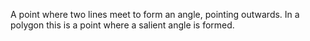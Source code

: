 A point where two lines meet to form an angle, pointing outwards. In a
polygon this is a point where a salient angle is formed.
